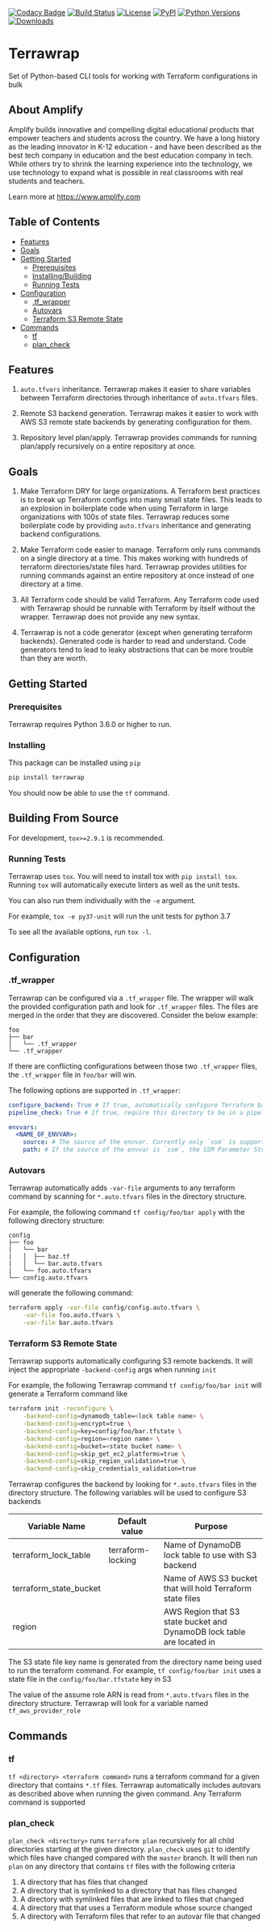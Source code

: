 [![Codacy Badge](https://api.codacy.com/project/badge/Grade/e8bf52c80edf4070a18d8725b1f5f166)](https://app.codacy.com/app/amplify-education/terrawrap?utm_source=github.com&utm_medium=referral&utm_content=amplify-education/terrawrap&utm_campaign=Badge_Grade_Settings)
[![Build Status](https://travis-ci.org/amplify-education/terrawrap.svg?branch=master)](https://travis-ci.org/amplify-education/terrawrap)
[![License](https://img.shields.io/badge/license-MIT-blue.svg)](https://raw.githubusercontent.com/amplify-education/terrawrap/master/LICENSE)
[![PyPI](https://img.shields.io/pypi/v/terrawrap.svg)](https://pypi.org/project/terrawrap/)
[![Python Versions](https://img.shields.io/pypi/pyversions/terrawrap.svg)](https://pypi.python.org/pypi/terrawrap)
[![Downloads](https://img.shields.io/badge/dynamic/json.svg?label=downloads&url=https%3A%2F%2Fpypistats.org%2Fapi%2Fpackages%2Fterrawrap%2Frecent&query=data.last_month&colorB=brightgreen&suffix=%2FMonth)](https://pypistats.org/api/packages/terrawrap/recent)

# Terrawrap

Set of Python-based CLI tools for working with Terraform configurations in bulk

## About Amplify

Amplify builds innovative and compelling digital educational products that empower teachers and students across the 
country. We have a long history as the leading innovator in K-12 education - and have been described as the best tech 
company in education and the best education company in tech. While others try to shrink the learning experience into the 
technology, we use technology to expand what is possible in real classrooms with real students and teachers.

Learn more at <https://www.amplify.com>

## Table of Contents

-   [Features](#features)
-   [Goals](#goals)
-   [Getting Started](#getting-started)
    -   [Prerequisites](#prerequisites)
    -   [Installing/Building](#installingbuilding)
    -   [Running Tests](#running-tests)
-   [Configuration](#configuration)
    -   [.tf_wrapper](#tf_wrapper)
    -   [Autovars](#autovars)
    -   [Terraform S3 Remote State](#terraform-s3-remote-state)
-   [Commands](#commands)
    -   [tf](#tf)
    -   [plan_check](#plan_check)

## Features

1.  `auto.tfvars` inheritance. Terrawrap makes it easier to share variables between Terraform directories through
    inheritance of `auto.tfvars` files.

2.  Remote S3 backend generation. Terrawrap makes it easier to work with AWS S3 remote state backends by
    generating configuration for them.

3.  Repository level plan/apply. Terrawrap provides commands for running plan/apply recursively on a entire
    repository at once.

## Goals

1.  Make Terraform DRY for large organizations. A Terraform best practices is to break up Terraform configs
    into many small state files. This leads to an explosion in boilerplate code when using Terraform in large organizations
    with 100s of state files. Terrawrap reduces some boilerplate code by providing `auto.tfvars` inheritance
    and generating backend configurations. 

2.  Make Terraform code easier to manage. Terraform only runs commands on a single directory at a time. This makes
    working with hundreds of terraform directories/state files hard. Terrawrap provides utilities for running 
    commands against an entire repository at once instead of one directory at a time.

3.  All Terraform code should be valid Terraform. Any Terraform code used with Terrawrap should be runnable with 
    Terraform by itself without the wrapper. Terrawrap does not provide any new syntax. 

4.  Terrawrap is not a code generator (except when generating terraform backends). Generated code is harder to 
    read and understand. Code generators tend to lead to leaky abstractions that can be more trouble than they are worth.

## Getting Started

### Prerequisites

Terrawrap requires Python 3.6.0 or higher to run.

### Installing

This package can be installed using `pip`

```sh
pip install terrawrap
```

You should now be able to use the `tf` command.

## Building From Source

For development, `tox>=2.9.1` is recommended.

### Running Tests

Terrawrap uses `tox`. You will need to install tox with `pip install tox`.
Running `tox` will automatically execute linters as well as the unit tests.

You can also run them individually with the `-e` argument.

For example, `tox -e py37-unit` will run the unit tests for python 3.7

To see all the available options, run `tox -l`.

## Configuration

### .tf_wrapper

Terrawrap can be configured via a `.tf_wrapper` file. The wrapper will walk the provided configuration
path and look for `.tf_wrapper` files. The files are merged in the order that they are discovered. Consider 
the below example:

```text
foo
├── bar
│   └── .tf_wrapper
└── .tf_wrapper
```

If there are conflicting configurations between those two `.tf_wrapper` files, the `.tf_wrapper` file in
`foo/bar` will win.

The following options are supported in `.tf_wrapper`:

```yaml
configure_backend: True # If true, automatically configure Terraform backends.
pipeline_check: True # If true, require this directory to be in a pipeline file.

envvars:
  <NAME_OF_ENVVAR>:
    source: # The source of the envvar. Currently only `ssm` is supported.
    path: # If the source of the envvar is `ssm`, the SSM Parameter Store path to lookup the value of the environment variable from.
```

### Autovars

Terrawrap automatically adds `-var-file` arguments to any terraform command by scanning for `*.auto.tfvars` 
files in the directory structure.

For example, the following command `tf config/foo/bar apply` with the following directory structure:

```text
config
├── foo
|   └── bar
|   │  ├── baz.tf
|   │  └── bar.auto.tfvars
|   └── foo.auto.tfvars
└── config.auto.tfvars
```

will generate the following command:

```bash
terraform apply -var-file config/config.auto.tfvars \
    -var-file foo.auto.tfvars \
    -var-file bar.auto.tfvars
```

### Terraform S3 Remote State

Terrawrap supports automatically configuring S3 remote backends. It will inject the appropriate `-backend-config`
args when running `init`

For example, the following Terrawrap command `tf config/foo/bar init` will generate a Terraform command like 

```bash
terraform init -reconfigure \
    -backend-config=dynamodb_table=<lock table name> \
    -backend-config=encrypt=true \
    -backend-config=key=config/foo/bar.tfstate \
    -backend-config=region=<region name> \
    -backend-config=bucket=<state bucket name> \
    -backend-config=skip_get_ec2_platforms=true \
    -backend-config=skip_region_validation=true \
    -backend-config=skip_credentials_validation=true
```

Terrawrap configures the backend by looking for `*.auto.tfvars` files in the directory structure. The following
variables will be used to configure S3 backends

| Variable Name          | Default value     | Purpose                                                                |
| ---------------------- | ----------------- | ---------------------------------------------------------------------- |
| terraform_lock_table   | terraform-locking | Name of DynamoDB lock table to use with S3 backend                     |
| terraform_state_bucket |                   | Name of AWS S3 bucket that will hold Terraform state files             |
| region                 |                   | AWS Region that S3 state bucket and DynamoDB lock table are located in |

The S3 state file key name is generated from the directory name being used to run the terraform command. 
For example, `tf config/foo/bar init` uses a state file in the `config/foo/bar.tfstate` key in S3

The value of the assume role ARN is read from `*.auto.tfvars` files in the directory structure. Terrawrap
will look for a variable named `tf_aws_provider_role`

## Commands

### tf

`tf <directory> <terraform command>` runs a terraform command for a given directory that contains `*.tf` files. 
Terrawrap automatically includes autovars as described above when running the given command. Any Terraform
command is supported 

### plan_check

`plan_check <directory>` runs `terraform plan` recursively for all child directories starting at the given directory.
`plan_check` uses `git` to identify which files have changed compared with the `master` branch. It will then run `plan`
on any directory that contains `tf` files with the following criteria
1. A directory that has files that changed
2. A directory that is symlinked to a directory that has files changed
3. A directory with symlinked files that are linked to files that changed
4. A directory that that uses a Terraform module whose source changed
5. A directory with Terraform files that refer to an autovar file that changed

